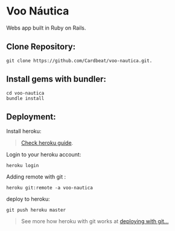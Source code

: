# Voo Náutica

 Webs app built in Ruby on Rails.

## Clone Repository:
```
git clone https://github.com/Cardbeat/voo-nautica.git.
```
## Install gems with bundler:

```
cd voo-nautica
bundle install
```

## Deployment:

Install heroku:

> [Check heroku guide](https://devcenter.heroku.com/articles/getting-started-with-ruby#set-up).

 Login to your heroku account:
```
heroku login
```

 Adding remote with git :
```
heroku git:remote -a voo-nautica
```

 deploy to heroku:
```
git push heroku master
```

> See more how heroku with git works at [deploying with git...](https://devcenter.heroku.com/articles/git)
